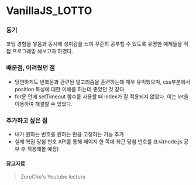 # VanillaJS_LOTTO
### 동기
코딩 경험을 쌓음과 동시에 성취감을 느껴 꾸준히 공부할 수 있도록 유명한 예제들을 직접 프로그래밍 해보고자 하였다. 

### 배운점, 어려웠던 점
* 당연하게도 반복문과 관련된 알고리즘을 훈련하는데 매우 유익했으며, css부분에서 position 특성에 대한 이해를 하는데 좋았던 것 같다.
* for문 안에 setTimeout 함수를 사용할 때 index가 잘 적용되지 않았다. 이는 let을 이용하여 해결할 수 있었다.

### 추가하고 싶은 점
* 내가 원하는 번호를 원하는 만큼 고정하는 기능 추가
* 실제 복권 당첨 번호 API를 통해 페이지 한 쪽에 최근 당첨 번호를 표시(node.js 공부 후 적용해볼 예정)

#### 참고자료
>ZeroCho's Youtube lecture
